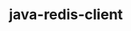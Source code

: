 ---
title: java-redis-client
registryType: instrumentation
tags:
  - opentracing
  - Java
repo: https://github.com/opentracing-contrib/java-redis-client
license: Apache License 2.0
description: OpenTracing Instrumentation for Redis Client
authors: OpenTracing Contributors
---